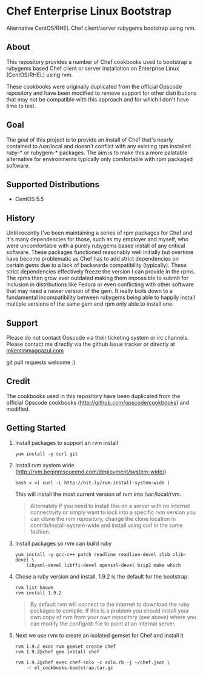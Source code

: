 Chef Enterprise Linux Bootstrap
===============================

Alternative CentOS/RHEL Chef client/server rubygems bootstrap using rvm.


About
-----

This repository provides a number of Chef cookbooks used to bootstrap a
rubygems based Chef client or server installation on Enterprise Linux
(CentOS/RHEL) using rvm.

These cookbooks were originally duplicated from the official Opscode repository
and have been modified to remove support for other distributions that may not
be compatible with this approach and for which I don't have time to test.


Goal
----

The goal of this project is to provide an install of Chef that's nearly
contained to /usr/local and doesn't conflict with any existing rpm installed
ruby-* or rubygem-* packages. The aim is to make this a more palatable
alternative for environments typically only comfortable with rpm packaged
software.

Supported Distributions
-----------------------

* CentOS 5.5


History
-------

Until recently I've been maintaining a series of rpm packages for Chef and it's
many dependencies for those, such as my employer and myself, who were
uncomfortable with a purely rubygems based install of any critical software.
These packages functioned reasonably well initially but overtime have become
problematic as Chef has to add strict dependencies on certain gems due to a
lack of backwards compatibility (typically). These strict dependencies
effectively freeze the version I can provide in the rpms. The rpms then grow
ever outdated making them impossible to submit for inclusion in distributions
like Fedora or even conflicting with other software that may need a newer
version of the gem. It really boils down to a fundamental incompatibility
between rubygems being able to happily install multiple versions of the same
gem and rpm only able to install one.


Support
-------

Please do not contact Opscode via their ticketing system or irc channels.
Please contact me directly via the github Issue tracker or directly at
mkent@magoazul.com

git pull requests welcome :)


Credit
------

The cookbooks used in this repository have been duplicated from the official
Opscode cookbooks (http://github.com/opscode/cookbooks) and modified.


Getting Started
---------------

1. Install packages to support an rvm install

       yum install -y curl git

2. Install rvm system wide (http://rvm.beginrescueend.com/deployment/system-wide/)

       bash < <( curl -L http://bit.ly/rvm-install-system-wide )

   This will install the most current version of rvm into /usr/local/rvm.

   > Alternately if you need to install this on a server with no internet
   > connectivity or simply want to lock into a specific rvm version you can 
   > clone the rvm repository, change the clone location in 
   > contrib/install-system-wide and install using curl in the same fashion.

3. Install packages so rvm can build ruby

       yum install -y gcc-c++ patch readline readline-devel zlib zlib-devel \
           libyaml-devel libffi-devel openssl-devel bzip2 make which

4. Chose a ruby version and install, 1.9.2 is the default for the bootstrap.

       rvm list known
       rvm install 1.9.2

   > By default rvm will connect to the internet to download the ruby packages 
   > to compile. If this is a problem you should install your own copy of rvm
   > from your own repository (see above) where you can modify the config/db 
   > file to point at an internal server.

5. Next we use rvm to create an isolated gemset for Chef and install it

       rvm 1.9.2 exec rvm gemset create chef
       rvm 1.9.2@chef gem install chef

       rvm 1.9.2@chef exec chef-solo -c solo.rb -j ~/chef.json \
           -r el_cookbooks-bootstrap.tar.gz
